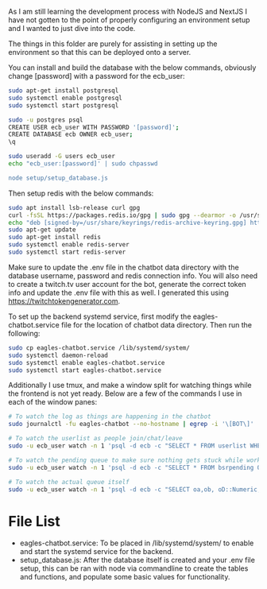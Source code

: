 As I am still learning the development process with NodeJS and NextJS I have not gotten to the point of properly configuring an environment setup and I wanted to just dive into the code. 

The things in this folder are purely for assisting in setting up the environment so that this can be deployed onto a server.

You can install and build the database with the below commands, obviously change [password] with a password for the ecb_user:
```sh
sudo apt-get install postgresql
sudo systemctl enable postgresql
sudo systemctl start postgresql

sudo -u postgres psql
CREATE USER ecb_user WITH PASSWORD '[password]';
CREATE DATABASE ecb OWNER ecb_user;
\q

sudo useradd -G users ecb_user
echo "ecb_user:[password]' | sudo chpasswd

node setup/setup_database.js
```

Then setup redis with the below commands:
```sh
sudo apt install lsb-release curl gpg
curl -fsSL https://packages.redis.io/gpg | sudo gpg --dearmor -o /usr/share/keyrings/redis-archive-keyring.gpg
echo "deb [signed-by=/usr/share/keyrings/redis-archive-keyring.gpg] https://packages.redis.io/deb $(lsb_release -cs) main" | sudo tee /etc/apt/sources.list.d/redis.list
sudo apt-get update
sudo apt-get install redis
sudo systemctl enable redis-server
sudo systemctl start redis-server
```

Make sure to update the .env file in the chatbot data directory with the database username, password and redis connection info. You will also need to create a twitch.tv user account for the bot, generate the correct token info and update the .env file with this as well. I generated this using https://twitchtokengenerator.com.

To set up the backend systemd service, first modify the eagles-chatbot.service file for the location of chatbot data directory.
Then run the following:
```sh
sudo cp eagles-chatbot.service /lib/systemd/system/
sudo systemctl daemon-reload
sudo systemctl enable eagles-chatbot.service
sudo systemctl start eagles-chatbot.service
```

Additionally I use tmux, and make a window split for watching things while the frontend is not yet ready. Below are a few of the commands I use in each of the window panes:
```sh
# To watch the log as things are happening in the chatbot
sudo journalctl -fu eagles-chatbot --no-hostname | egrep -i '\[BOT\]'

# To watch the userlist as people join/chat/leave
sudo -u ecb_user watch -n 1 'psql -d ecb -c "SELECT * FROM userlist WHERE user_lastactivets IS NOT NULL ORDER BY user_lastactivets DESC"'

# To watch the pending queue to make sure nothing gets stuck while working out bugs
sudo -u ecb_user watch -n 1 'psql -d ecb -c "SELECT * FROM bsrpending ORDER BY bsr_ts ASC"'

# To watch the actual queue itself
sudo -u ecb_user watch -n 1 'psql -d ecb -c "SELECT oa,ob, oD::Numeric, bsr_code, bsr_req, bsr_req_here AS here, bsr_name, bsr_ts, bsr_length, bsr_note, sus_remap AS remap FROM bsractive ORDER BY oD ASC;"'
```

# File List
- eagles-chatbot.service: To be placed in /lib/systemd/system/ to enable and start the systemd service for the backend.
- setup_database.js: After the database itself is created and your .env file setup, this can be ran with node via commandline to create the tables and functions, and populate some basic values for functionality.

